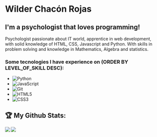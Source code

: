 # Wilder Chacón Rojas


<!--
**wchaconr/wchaconr** is a ✨ _special_ ✨ repository because its `README.md` (this file) appears on your GitHub profile.

Here are some ideas to get you started:

- 🔭 I’m currently working on ...
- 🌱 I’m currently learning ...
- 👯 I’m looking to collaborate on ...
- 🤔 I’m looking for help with ...
- 💬 Ask me about ...
- 📫 How to reach me: ...
- 😄 Pronouns: ...
- ⚡ Fun fact: ...
-->
## I'm a psychologist that loves programming! 

Psychologist passionate about IT world, apprentice in web development, with solid knowledge of HTML, CSS, Javascript and Python. With skills in problem solving and knowledge in Mathematics, Algebra and statistics.

### Some tecnologies I have experience on (ORDER BY LEVEL_OF_SKILL DESC):

- <img alt="Python" src="https://img.shields.io/badge/python%20-%2314354C.svg?&style=for-the-badge&logo=python&logoColor=white"/>
- <img alt="JavaScript" src="https://camo.githubusercontent.com/93c855ae825c1757f3426f05a05f4949d3b786c5b22d0edb53143a9e8f8499f6/68747470733a2f2f696d672e736869656c64732e696f2f62616467652f4a6176615363726970742d3332333333303f7374796c653d666f722d7468652d6261646765266c6f676f3d6a617661736372697074266c6f676f436f6c6f723d463744463145"/>
- <img alt="Git" src="https://img.shields.io/badge/git%20-%23F05033.svg?&style=for-the-badge&logo=git&logoColor=white"/>
- <img alt="HTML5" src="https://img.shields.io/badge/html5%20-%23E34F26.svg?&style=for-the-badge&logo=html5&logoColor=white"/> 
- <img alt="CSS3" src="https://img.shields.io/badge/css3%20-%231572B6.svg?&style=for-the-badge&logo=css3&logoColor=white"/>

## :trophy: My Github Stats:

<!-- ![GitHub stats](https://github-readme-stats.vercel.app/api?username=eacardenase&show_icons=true)
![Top Langs](https://github-readme-stats.vercel.app/api/top-langs/?username=eacardenase) -->

<div>
  <a href="https://github-readme-stats.vercel.app/api?username=wchaconr&show_icons=true">
    <img  align="left" src="https://github-readme-stats.vercel.app/api?username=wchaconr&show_icons=true" />
  </a>
  <a href="https://github-readme-stats.vercel.app/api/top-langs/?username=wchaconr">
    <img align="left" src="https://github-readme-stats.vercel.app/api/top-langs/?username=wchaconr" />
  </a>
</div>